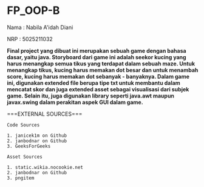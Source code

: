 # FP_OOP-B

Nama  : Nabila A'idah Diani

NRP   : 5025211032


**Final project yang dibuat ini merupakan sebuah game dengan bahasa dasar, yaitu java. Storyboard dari game ini adalah seekor kucing yang harus menangkap semua tikus yang terdapat dalam sebuah maze. Untuk menangkap tikus, kucing harus memakan dot besar dan untuk menambah score, kucing harus memakan dot sebanyak - banyaknya. Dalam game ini, digunakan extended file berupa tipe txt untuk membantu dalam mencatat skor dan juga extended asset sebagai visualisasi dari subjek game. Selain itu, juga digunakan library seperti java.awt maupun javax.swing dalam perakitan aspek GUI dalam game.**




===EXTERNAL SOURCES===

```Code Sources```
```
1. janicek1m on Github
2. janbodnar on Github
3. GeeksForGeeks
```

```Asset Sources```
```
1. static.wikia.nocookie.net
2. janbodnar on Github
3. pngitem
```

